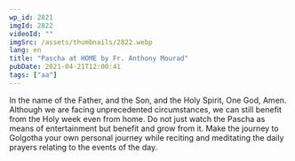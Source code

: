 ```yaml
---
wp_id: 2821
imgId: 2822
videoId: ""
imgSrc: /assets/thumbnails/2822.webp
lang: en
title: "Pascha at HOME by Fr. Anthony Mourad"
pubDate: 2021-04-21T12:00:41
tags: ["aa"]
---
```


<p>In the name of the Father, and the Son, and the Holy Spirit, One God, Amen. Although we are facing unprecedented circumstances, we can still benefit from the Holy week even from home. Do not just watch the Pascha as means of entertainment but benefit and grow from it. Make the journey to Golgotha your own personal journey while reciting and meditating the daily prayers relating to the events of the day.</p>
